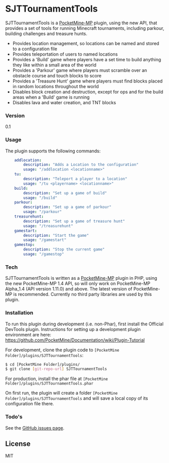 # SJTTournamentTools

SJTTournamentTools is a [PocketMine-MP] plugin, using the new API, that provides a set of tools for running Minecraft tournaments, including parkour, building challenges and treasure hunts.

  - Provides location management, so locations can be named and stored to a configuration file
  - Provides teleportation of users to named locations
  - Provides a 'Build' game where players have a set time to build anything they like within a small area of the world
  - Provides a 'Parkour' game where players must scramble over an obstacle course and touch blocks to score
  - Provides a 'Treasure Hunt' game where players must find blocks placed in random locations throughout the world
  - Disables block creation and destruction, except for ops and for the build areas when a 'Build' game is running
  - Disables lava and water creation, and TNT blocks


### Version
0.1

### Usage

The plugin supports the following commands:

```yaml
    addlocation:
        description: "Adds a Location to the configuration"
        usage: "/addlocation <locationname>"
    tu:
        description: "Teleport a player to a location"
        usage: "/tu <playername> <locationname>"
    build:
        description: "Set up a game of build"
        usage: "/build"
    parkour:
        description: "Set up a game of parkour"
        usage: "/parkour"
    treasurehunt:
        description: "Set up a game of treasure hunt"
        usage: "/treasurehunt"
    gamestart:
        description: "Start the game"
        usage: "/gamestart"
    gamestop:
        description: "Stop the current game"
        usage: "/gamestop"
```

### Tech

SJTTournamentTools is written as a [PocketMine-MP] plugin in PHP, using the new PocketMine-MP 1.4 API, so will only work on PocketMine-MP Alpha_1.4 (API version 1.11.0) and above.  The latest version of PocketMine-MP is recommended.  Currently no third party libraries are used by this plugin.

### Installation

To run this plugin during development (i.e. non-Phar), first install the Official DevTools plugin. Instructions for setting up a development plugin environment are here: https://github.com/PocketMine/Documentation/wiki/Plugin-Tutorial

For development, clone the plugin code to `[PocketMine Folder]/plugins/SJTTournamentTools`:

```sh
$ cd [PocketMine Folder]/plugins/
$ git clone [git-repo-url] SJTTournamentTools
```

For production, install the phar file at `[PocketMine Folder]/plugins/SJTTournamentTools.phar`

On first run, the plugin will create a folder `[PocketMine Folder]/plugins/SJTTournamentTools` and will save a local copy of its configuration file there.


### Todo's

See the [GitHub issues page].


License
----

MIT


[PocketMine-MP]:http://www.pocketmine.net/
[GitHub issues page]:issues
